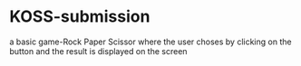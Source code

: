 # KOSS-submission
a basic game-Rock Paper Scissor where the user choses by clicking on the button and the result is displayed on the screen
